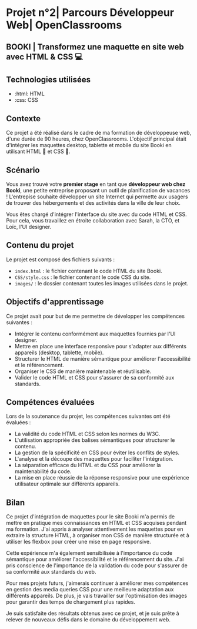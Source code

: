 # Projet n°2| Parcours Développeur Web| OpenClassrooms 
## BOOKI | Transformez une maquette en site web avec HTML & CSS :computer:
## Technologies utilisées
- :html: HTML
- :css: CSS
## Contexte

Ce projet a été réalisé dans le cadre de ma formation de développeuse web, d'une durée de 90 heures, chez OpenClassrooms. L'objectif principal était d'intégrer les maquettes desktop, tablette et mobile du site Booki en utilisant HTML :page_facing_up: et CSS :art:.

## Scénario

Vous avez trouvé votre **premier stage** en tant que **développeur web chez Booki**, une petite entreprise proposant un
outil de planification de vacances ! L'entrepise souhaite développer un site Internet qui permette aux usagers de
trouver des hébergements et des activités dans la ville de leur choix.

Vous êtes chargé d'intégrer l'interface du site avec du code HTML et CSS. Pour cela, vous travaillez en étroite
collaboration avec Sarah, la CTO, et Loïc, l'UI designer.
## Contenu du projet

Le projet est composé des fichiers suivants :

- `index.html` : le fichier contenant le code HTML du site Booki.
- `CSS/style.css` : le fichier contenant le code CSS du site.
- `images/` : le dossier contenant toutes les images utilisées dans le projet.

## Objectifs d'apprentissage

Ce projet avait pour but de me permettre de développer les compétences suivantes :

- Intégrer le contenu conformément aux maquettes fournies par l'UI designer.
- Mettre en place une interface responsive pour s'adapter aux différents appareils (desktop, tablette, mobile).
- Structurer le HTML de manière sémantique pour améliorer l'accessibilité et le référencement.
- Organiser le CSS de manière maintenable et réutilisable.
- Valider le code HTML et CSS pour s'assurer de sa conformité aux standards.

## Compétences évaluées

Lors de la soutenance du projet, les compétences suivantes ont été évaluées :

- La validité du code HTML et CSS selon les normes du W3C.
- L'utilisation appropriée des balises sémantiques pour structurer le contenu.
- La gestion de la spécificité en CSS pour éviter les conflits de styles.
- L'analyse et la découpe des maquettes pour faciliter l'intégration.
- La séparation efficace du HTML et du CSS pour améliorer la maintenabilité du code.
- La mise en place réussie de la réponse responsive pour une expérience utilisateur optimale sur différents appareils.

## Bilan

Ce projet d'intégration de maquettes pour le site Booki m'a permis de mettre en pratique mes connaissances en HTML et CSS acquises pendant ma formation. J'ai appris à analyser attentivement les maquettes pour en extraire la structure HTML, à organiser mon CSS de manière structurée et à utiliser les flexbox pour créer une mise en page responsive.

Cette expérience m'a également sensibilisée à l'importance du code sémantique pour améliorer l'accessibilité et le référencement du site. J'ai pris conscience de l'importance de la validation du code pour s'assurer de sa conformité aux standards du web.

Pour mes projets futurs, j'aimerais continuer à améliorer mes compétences en gestion des media queries CSS pour une meilleure adaptation aux différents appareils. De plus, je vais travailler sur l'optimisation des images pour garantir des temps de chargement plus rapides.

Je suis satisfaite des résultats obtenus avec ce projet, et je suis prête à relever de nouveaux défis dans le domaine du développement web.
